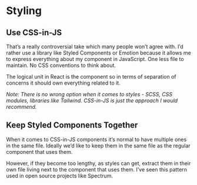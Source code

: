# Styling

<!-- TODO CSS MODULES, SCSS -->
<!-- TODO STICK TO ONE PATTERN -->

## Use CSS-in-JS

That’s a really controversial take which many people won’t agree with. I’d rather use a library like Styled Components or Emotion because it allows me to express everything about my component in JavaScript. One less file to maintain. No CSS conventions to think about.

The logical unit in React is the component so in terms of separation of concerns it should own everything related to it.

_Note: There is no wrong option when it comes to styles - SCSS, CSS modules, libraries like Tailwind. CSS-in-JS is just the approach I would recommend._

## Keep Styled Components Together

When it comes to CSS-in-JS components it’s normal to have multiple ones in the same file. Ideally we’d like to keep them in the same file as the regular component that uses them.

However, if they become too lengthy, as styles can get, extract them in their own file living next to the component that uses them. I’ve seen this pattern used in open source projects like Spectrum.
